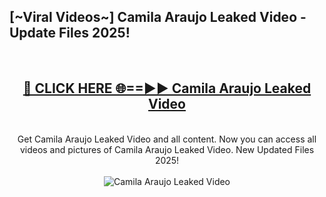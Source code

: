<h2>[~Viral Videos~] Camila Araujo Leaked Video - Update Files 2025!</h2>
<br>
<div align="center">
<h2><a href="https://betterlinks.top/A2PfLJ" rel="nofollow">🔴 CLICK HERE 🌐==►► Camila Araujo Leaked Video</a></h2>
<br>
Get Camila Araujo Leaked Video and all content. Now you can access all videos and pictures of Camila Araujo Leaked Video. New Updated Files 2025!
<br>
<br>
<a href="https://betterlinks.top/A2PfLJ" rel="nofollow" data-target="animated-image.originalLink"><img src="https://i.ibb.co.com/WyWwxjT/player-gif2.gif" alt="Camila Araujo Leaked Video" style="max-width: 100%; display: inline-block;" data-target="animated-image.originalImage"></a>
</div>
<br>
